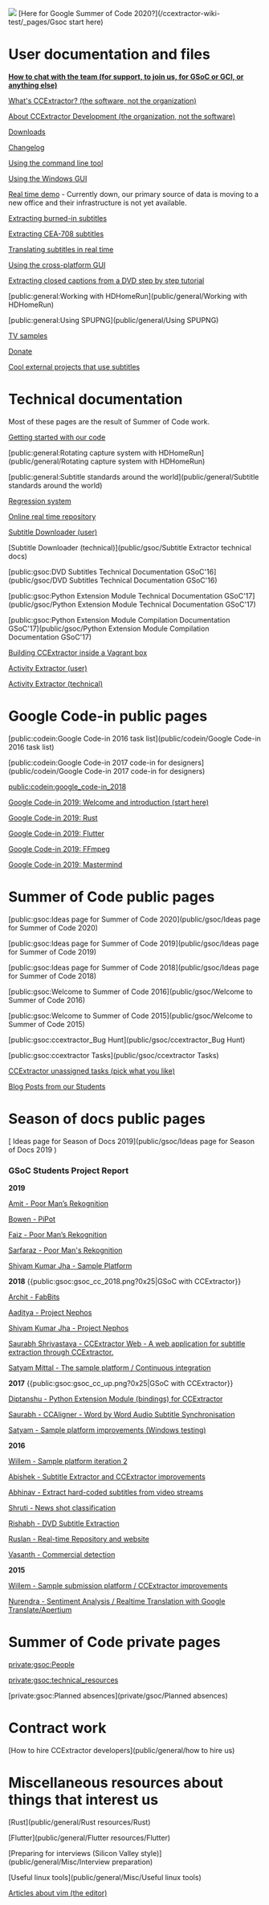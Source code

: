![](https://ccextractor.org/_media/public:gsoc-logo-horizontal-800.png)
[Here for Google Summer of Code 2020?](/ccextractor-wiki-test/_pages/Gsoc start here)

# User documentation and files

**[How to chat with the team (for support, to join us, for GSoC or GCI, or anything else)](public/general/support)**

[ What's CCExtractor? (the software, not the organization)](public/general/whatsccextractor) 

[About CCExtractor Development (the organization, not the software) ](public/general/about_the_org)

[Downloads](public/general/downloads)

[Changelog](https://github.com/CCExtractor/ccextractor/blob/master/docs/CHANGES.TXT)

[Using the command line tool](public/general/command_line_usage)

[Using the Windows GUI](public/general/win_gui_usage)

[ Real time demo](http://realtimedemo.ccextractor.org:8080/) - Currently down, our primary source of data is moving to a new office and their infrastructure is not yet available.

[Extracting burned-in subtitles](https://abhinavshukla95.wordpress.com/2016/08/18/google-summer-of-code-work-product-submission/)

[Extracting CEA-708 subtitles](public/gsoc/olegkisselef_cea_708)

[Translating subtitles in real time](public/gsoc/translating_captions)

[Using the cross-platform GUI](public/gsoc/olegkisselef_qt_gui)

[Extracting closed captions from a DVD step by step tutorial](public/gsoc/extract_from_DVD)

[public:general:Working with HDHomeRun](public/general/Working with HDHomeRun)

[public:general:Using SPUPNG](public/general/Using SPUPNG)

[ TV samples](public/general/TVSamples )

[Donate](public/general/http://sourceforge.net/donate/index.php?group_id=190832)

[ Cool external projects that use subtitles](public/general/coollinkswithsubfs )

# Technical documentation

Most of these pages are the result of Summer of Code work. 

[Getting started with our code](public/general/gettingstartedwithourcode)

[public:general:Rotating capture system with HDHomeRun](public/general/Rotating capture system with HDHomeRun)

[public:general:Subtitle standards around the world](public/general/Subtitle standards around the world)

[Regression system](public/gsoc/ccextractor_regression_testing)

[Online real time repository](public/gsoc/2016/abishek/subtitle_downloader)

[Subtitle Downloader (user)](public/gsoc/2016/abishek/subtitle_downloader)

[Subtitle Downloader (technical)](public/gsoc/Subtitle Extractor technical docs)

[public:gsoc:DVD Subtitles Technical Documentation GSoC'16](public/gsoc/DVD Subtitles Technical Documentation GSoC'16)

[public:gsoc:Python Extension Module Technical Documentation GSoC'17](public/gsoc/Python Extension Module Technical Documentation GSoC'17)

[public:gsoc:Python Extension Module Compilation Documentation GSoC'17](public/gsoc/Python Extension Module Compilation Documentation GSoC'17)

[Building CCExtractor inside a Vagrant box](public/general/vagrant)

[Activity Extractor (user)](public/codein/activity_extractor_user_docs)

[Activity Extractor (technical)](public/codein/activity_extractor_technical_docs)

# Google Code-in public pages

[public:codein:Google Code-in 2016 task list](public/codein/Google Code-in 2016 task list)

[public:codein:Google Code-in 2017 code-in for designers](public/codein/Google Code-in 2017 code-in for designers)

[public:codein:google_code-in_2018](public/codein/google_code-in_2018)

[Google Code-in 2019: Welcome and introduction (start here)](https://gci2019.ccextractor.org)


[Google Code-in 2019: Rust](public/codein/google_code-in_2019/Rust)

[Google Code-in 2019: Flutter](public/codein/google_code-in_2019/Flutter)

[Google Code-in 2019: FFmpeg](public/codein/google_code-in_2019/FFmpeg)

[Google Code-in 2019: Mastermind](public/codein/google_code-in_2019/Mastermind)



#  Summer of Code public pages

[public:gsoc:Ideas page for Summer of Code 2020](public/gsoc/Ideas page for Summer of Code 2020)

[public:gsoc:Ideas page for Summer of Code 2019](public/gsoc/Ideas page for Summer of Code 2019)

[public:gsoc:Ideas page for Summer of Code 2018](public/gsoc/Ideas page for Summer of Code 2018)

[public:gsoc:Welcome to Summer of Code 2016](public/gsoc/Welcome to Summer of Code 2016)

[public:gsoc:Welcome to Summer of Code 2015](public/gsoc/Welcome to Summer of Code 2015)

[public:gsoc:ccextractor_Bug Hunt](public/gsoc/ccextractor_Bug Hunt)

[public:gsoc:ccextractor Tasks](public/gsoc/ccextractor Tasks)

[ CCExtractor unassigned tasks (pick what you like)](public/gsoc/ccextractor_unassigned_tasks_pick_what_like)

[ Blog Posts from our Students](public/blog_posts_our_students)

#  Season of docs public pages

[ Ideas page for Season of Docs 2019](public/gsoc/Ideas page for Season of Docs 2019 )

### GSoC Students Project Report

**2019**

[ Amit - Poor Man’s Rekognition](public/gsoc/2019/pymit)

[ Bowen - PiPot](public/gsoc/2019/vertexc)

[ Faiz - Poor Man’s Rekognition ](public/gsoc/2019/faizkhan)

[ Sarfaraz - Poor Man's Rekognition](public/gsoc/2019/sziraqui)

[ Shivam Kumar Jha - Sample Platform](https://github.com/CCExtractor/sample-platform/pulls?utf8=%E2%9C%93&q=is%3Apr+author%3Athealphadollar)

**2018** {{public:gsoc:gsoc_cc_2018.png?0x25|GSoC with CCExtractor}} 

[ Archit - FabBits](public/gsoc/2018/achie27 )

[ Aaditya - Project Nephos](public/gsoc/2018/aaditya)

[ Shivam Kumar Jha - Project Nephos](public/gsoc/2018/thealphadollar)

[ Saurabh Shrivastava - CCExtractor Web - A web application for subtitle extraction through CCExtractor.](public/gsoc/2018/saurabh)

[ Satyam Mittal - The sample platform / Continuous integration](public/gsoc/2018/satyam)

**2017** {{public:gsoc:gsoc_cc_up.png?0x25|GSoC with CCExtractor}} 

[Diptanshu - Python Extension Module (bindings) for CCExtractor](public/gsoc/2017/diptanshu)

[Saurabh - CCAligner - Word by Word Audio Subtitle Synchronisation](public/gsoc/2017/saurabh)

[Satyam - Sample platform improvements (Windows testing)](public/gsoc/2017/satyam)

**2016**

[Willem - Sample platform iteration 2](public/gsoc/2016/willem)

[Abishek - Subtitle Extractor and CCExtractor improvements](public/gsoc/2016/abhishek/projects)

[Abhinav - Extract hard-coded subtitles from video streams](public/gsoc/2016/abhinav)

[Shruti - News shot classification](public/gsoc/2016/shruti)

[Rishabh - DVD Subtitle Extraction](public/gsoc/2016/rishabh)

[Ruslan - Real-time Repository and website](public/gsoc/2016/ruslan)

[Vasanth - Commercial detection](public/gsoc/2016/vasanth)

**2015**

[Willem - Sample submission platform / CCExtractor improvements](public/gsoc/2015/willem)

[Nurendra - Sentiment Analysis / Realtime Translation with Google Translate/Apertium](public/gsoc/2015/nurendra)

# Summer of Code private pages

[private:gsoc:People](private/gsoc/People)

[private:gsoc:technical_resources](private/gsoc/technical_resources)

[private:gsoc:Planned absences](private/gsoc/Planned absences)

# Contract work

[How to hire CCExtractor developers](public/general/how to hire us)

# Miscellaneous resources about things that interest us

[Rust](public/general/Rust resources/Rust)

[Flutter](public/general/Flutter resources/Flutter)

[Preparing for interviews (Silicon Valley style)](public/general/Misc/Interview preparation)

[Useful linux tools](public/general/Misc/Useful linux tools)

[Articles about vim (the editor)](public/general/Misc/vim)

